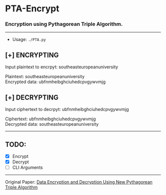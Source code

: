 # PTA-Encrypt
### Encryption using Pythagorean Triple Algorithm.
---
- Usage: `./PTA.py`

## [+] ENCRYPTING
Input plaintext to encrpyt: southeasteuropeanuniversity

Plaintext:  southeasteuropeanuniversity  
Encrypted data: ubfnmheibghciuhedcpvgywvmjg  


## [+] DECRYPTING
Input ciphertext to decrpyt: ubfnmheibghciuhedcpvgywvmjg

Ciphertext:  ubfnmheibghciuhedcpvgywvmjg  
Decrypted data: southeasteuropeanuniversity  

---
## TODO:
- [X] Encrypt
- [X] Decrypt
- [ ] CLI Arguments

---
Original Paper: [Data Encryption and Decryption Using New Pythagorean Triple Algorithm](www.iaeng.org/publication/WCE2014/WCE2014_pp516-519.pdf)
